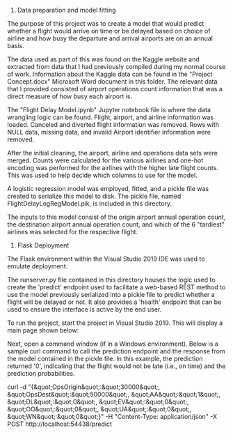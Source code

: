 1. Data preparation and model fitting

The purpose of this project was to create a model that would predict whether a flight would arrive on time or be delayed based on choice of airline and how busy the departure and arrival airports are on an annual basis.

The data used as part of this was found on the Kaggle website and extracted from data that I had previously compiled during my normal course of work.  Information about the Kaggle data can be found in the &quot;Project Concept.docx&quot; Microsoft Word document in this folder.  The relevant data that I provided consisted of airport operations count information that was a direct measure of how busy each airport is.

The &quot;Flight Delay Model.ipynb&quot; Jupyter notebook file is where the data wrangling logic can be found.  Flight, airport, and airline information was loaded.  Canceled and diverted flight information was removed.  Rows with NULL data, missing data, and invalid Airport identifier information were removed.

After the initial cleaning, the airport, airline and operations data sets were merged.  Counts were calculated for the various airlines and one-hot encoding was performed for the airlines with the higher late flight counts.  This was used to help decide which columns to use for the model.

A logistic regression model was employed, fitted, and a pickle file was created to serialize this model to disk.  The pickle file, named FlightDelayLogRegModel.pik, is included in this directory.

The inputs to this model consist of the origin airport annual operation count, the destination airport annual operation count, and which of the 6 &quot;tardiest&quot; airlines was selected for the respective flight.

1. Flask Deployment

The Flask environment within the Visual Studio 2019 IDE was used to emulate deployment.

The runserver.py file contained in this directory houses the logic used to create the &#39;predict&#39; endpoint used to facilitate a web-based REST method to use the model previously serialized into a pickle file to predict whether a flight will be delayed or not.  It also provides a &#39;health&#39; endpoint that can be used to ensure the interface is active by the end user.

To run the project, start the project in Visual Studio 2019.  This will display a main page shown below:

Next, open a command window (if in a Windows environment).  Below is a sample curl command to call the prediction endpoint and the response from the model contained in the pickle file.  In this example, the prediction returned &#39;0&#39;, indicating that the flight would not be late (i.e., on time) and the prediction probabilities.

curl -d &quot;{\&quot;OpsOrigin\&quot;:\&quot;30000\&quot;, \&quot;OpsDest\&quot;:\&quot;50000\&quot;, \&quot;AA\&quot;:\&quot;1\&quot;, \&quot;DL\&quot;:\&quot;0\&quot;, \&quot;EV\&quot;:\&quot;0\&quot;, \&quot;OO\&quot;:\&quot;0\&quot;, \&quot;UA\&quot;:\&quot;0\&quot;, \&quot;WN\&quot;:\&quot;0\&quot;}&quot; -H &quot;Content-Type: application/json&quot; -X POST http://localhost:54438/predict
